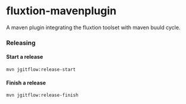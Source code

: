 # fluxtion-mavenplugin
A maven plugin integrating the fluxtion toolset with maven buuld cycle.

### Releasing

#### Start a release ####
    mvn jgitflow:release-start
#### Finish a release ####
    mvn jgitflow:release-finish


